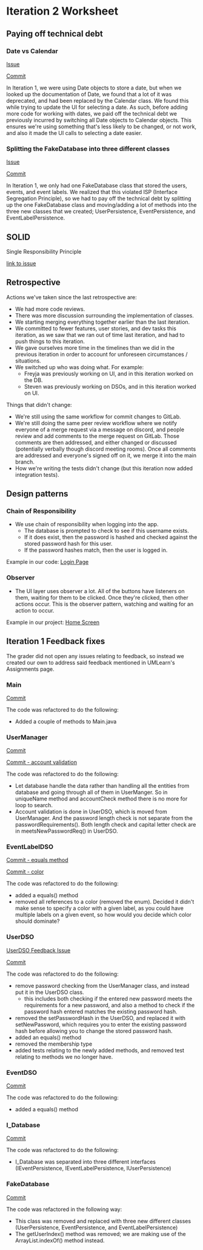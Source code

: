 Iteration 2 Worksheet
=====================

Paying off technical debt
-----------------

### Date vs Calendar

[Issue](https://code.cs.umanitoba.ca/winter-2022-a02/group-2/time-since-a02-2/-/issues/39)

[Commit](https://code.cs.umanitoba.ca/winter-2022-a02/group-2/time-since-a02-2/-/commit/c91203ee276ea34823b1e5ed2133cdd9e3796a4f)

In Iteration 1, we were using Date objects to store a date, but when we looked
up the documentation of Date, we found that a lot of it was deprecated, and had
been replaced by the Calendar class.
We found this while trying to update the UI for selecting a date.
As such, before adding more code for working with dates, we paid off the
technical debt we previously incurred by switching all Date objects to Calendar
objects.  This ensures we're using something that's less likely to be changed,
or not work, and also it made the UI calls to selecting a date easier.

### Splitting the FakeDatabase into three different classes

[Issue](https://code.cs.umanitoba.ca/winter-2022-a02/group-2/time-since-a02-2/-/issues/28)

[Commit](https://code.cs.umanitoba.ca/winter-2022-a02/group-2/time-since-a02-2/-/commit/97dd99872ba524644ae6070a28c57062dbf11ba3)

In Iteration 1, we only had one FakeDatabase class that stored the users, events,
and event labels. We realized that this violated ISP (Interface Segregation Principle), 
so we had to pay off the technical debt by splitting up the one FakeDatabase class and moving/adding
a lot of methods into the three new classes that we created; UserPersistence, EventPersistence, 
and EventLabelPersistence.


SOLID
-----

Single Responsibility Principle

[link to issue](https://code.cs.umanitoba.ca/winter-2022-a02/group-1/cool-sentence-game/-/issues/43)

Retrospective
-------------

Actions we've taken since the last retrospective are:

- We had more code reviews.
- There was more discussion surrounding the implementation of classes.
- We starting merging everything together earlier than the last iteration.
- We committed to fewer features, user stories, and dev tasks this iteration,
  as we saw that we ran out of time last iteration, and had to push things
  to this iteration.
- We gave ourselves more time in the timelines than we did in the previous
  iteration in order to account for unforeseen circumstances / situations. 
- We switched up who was doing what.  For example:
  - Freyja was previously working on UI, and in this iteration worked on the DB.
  - Steven was previously working on DSOs, and in this iteration worked on UI.
  
Things that didn't change:

- We're still using the same workflow for commit changes to GitLab.
- We're still doing the same peer review workflow where we notify everyone of
  a merge request via a message on discord, and people review and add comments
  to the merge request on GitLab.  Those comments are then addressed, and
  either changed or discussed (potentially verbally though discord meeting rooms).
  Once all comments are addressed and everyone's signed off on it, we merge it
  into the main branch.
- How we're writing the tests didn't change (but this iteration now added
  integration tests).

Design patterns
---------------

### Chain of Responsibility

- We use chain of responsibility when logging into the app.
  - The database is prompted to check to see if this username exists.
  - If it does exist, then the password is hashed and checked against the
    stored password hash for this user.
  - If the password hashes match, then the user is logged in.

Example in our code:
[Login Page](https://code.cs.umanitoba.ca/winter-2022-a02/group-2/time-since-a02-2/-/blob/main/app/src/main/java/comp3350/timeSince/presentation/LoginActivity.java)

### Observer

- The UI layer uses observer a lot.  All of the buttons have listeners on
  them, waiting for them to be clicked.  Once they're clicked, then other
  actions occur.  This is the observer pattern, watching and waiting for
  an action to occur.

Example in our project:
[Home Screen](https://code.cs.umanitoba.ca/winter-2022-a02/group-2/time-since-a02-2/-/blob/main/app/src/main/java/comp3350/timeSince/presentation/HomeActivity.java)

Iteration 1 Feedback fixes
--------------------------

The grader did not open any issues relating to feedback, so instead we created
our own to address said feedback mentioned in UMLearn's Assignments page.

### Main

[Commit](https://code.cs.umanitoba.ca/winter-2022-a02/group-2/time-since-a02-2/-/commit/45517253a1c20eb5c44efacd227c2931cd51436e)

The code was refactored to do the following:

- Added a couple of methods to Main.java

### UserManager

[Commit](https://code.cs.umanitoba.ca/winter-2022-a02/group-2/time-since-a02-2/-/commit/45517253a1c20eb5c44efacd227c2931cd51436e)

[Commit - account validation](https://code.cs.umanitoba.ca/winter-2022-a02/group-2/time-since-a02-2/-/commit/773ad43d9e575f309d71e4d0668ad110c927bb8a)

The code was refactored to do the following:

- Let database handle the data rather than handling all the entities from database and going through all of them in UserManger. So in uniqueName method and accountCheck method there is no more for loop to search.
- Account validation is done in UserDSO, which is moved from UserManager. And the password length check is not  separate from the passwordRequirements(). Both length check and capital letter check are in meetsNewPasswordReq() in UserDSO.

### EventLabelDSO

[Commit - equals method](https://code.cs.umanitoba.ca/winter-2022-a02/group-2/time-since-a02-2/-/commit/97dd99872ba524644ae6070a28c57062dbf11ba3)

[Commit - color](https://code.cs.umanitoba.ca/winter-2022-a02/group-2/time-since-a02-2/-/commit/4165b43d551306c9635ef4a8806393f7532a1db8)

The code was refactored to do the following:

- added a equals() method
- removed all references to a color (removed the enum).  Decided it didn't
  make sense to specify a color with a given label, as you could have multiple
  labels on a given event, so how would you decide which color should dominate?

### UserDSO

[UserDSO Feedback Issue](https://code.cs.umanitoba.ca/winter-2022-a02/group-2/time-since-a02-2/-/issues/38)

[Commit](https://code.cs.umanitoba.ca/winter-2022-a02/group-2/time-since-a02-2/-/merge_requests/23/diffs?commit_id=c77d8d7c60086cd8b80c0be3e4d9847865f9899d)

The code was refactored to do the following:

- remove password checking from the UserManager class, and instead put it in
  the UserDSO class.
  - this includes both checking if the entered new password meets the
    requirements for a new password, and also a method to check if the password
    hash entered matches the existing password hash.
- removed the setPasswordHash in the UserDSO, and replaced it with
  setNewPassword, which requires you to enter the existing password hash before
  allowing you to change the stored password hash.
- added an equals() method
- removed the membership type
- added tests relating to the newly added methods, and removed test relating
  to methods we no longer have.

### EventDSO

[Commit](https://code.cs.umanitoba.ca/winter-2022-a02/group-2/time-since-a02-2/-/commit/45517253a1c20eb5c44efacd227c2931cd51436e)

The code was refactored to do the following:

- added a equals() method

### I_Database

[Commit](97dd99872ba524644ae6070a28c57062dbf11ba3)

The code was refactored to do the following:

- I_Database was separated into three different interfaces (IEventPersistence, IEventLabelPersistence, IUserPersistence)

### FakeDatabase

[Commit](97dd99872ba524644ae6070a28c57062dbf11ba3)

The code was refactored in the following way:

- This class was removed and replaced with three new different classes (UserPersistence, EventPersistence, and EventLabelPersistence)
- The getUserIndex() method was removed; we are making use of the ArrayList.indexOf() method instead.
